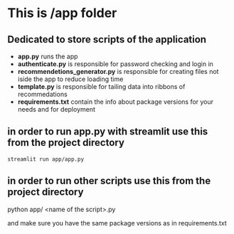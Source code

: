 # This is /app folder

## Dedicated to store scripts of the application
* **app.py** runs the app
* **authenticate.py** is responsible for password checking and login in 
* **recommendetions_generator.py** is responsible for creating files not iside the app to reduce loading time
* **template.py** is responsible for tailing data into ribbons of recommedations
* **requirements.txt** contain the info about package versions for your needs and for deployment

## in order to run app.py with streamlit use this from the project directory
```
streamlit run app/app.py
```
## in order to run other scripts use this from the project directory
python app/ \<name of the script\>.py

 and make sure you have the same package versions as in requirements.txt